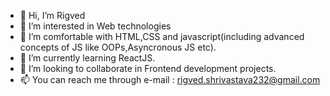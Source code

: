 - 👋 Hi, I’m Rigved
- 👀 I’m interested in Web technologies
- 🌱 I’m comfortable with HTML,CSS and javascript(including advanced concepts of JS like OOPs,Asyncronous JS etc).
- 🌱 I’m currently learning ReactJS.
- 💞️ I’m looking to collaborate in Frontend development projects.
- 📫 You can reach me through e-mail : rigved.shrivastava232@gmail.com

<!---
Rigved29/Rigved29 is a ✨ special ✨ repository because its `README.md` (this file) appears on your GitHub profile.
You can click the Preview link to take a look at your changes.
--->
